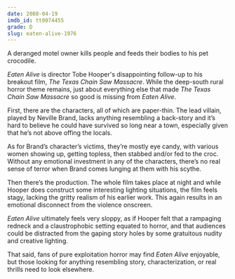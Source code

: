 ```yaml
---
date: 2008-04-19
imdb_id: tt0074455
grade: D
slug: eaten-alive-1976
---
```


A deranged motel owner kills people and feeds their bodies to his pet crocodile.

_Eaten Alive_ is director Tobe Hooper's disappointing follow-up to his breakout film, <span data-imdb-id="tt0072271">_The Texas Chain Saw Massacre_</span>. While the deep-south rural horror theme remains, just about everything else that made _The Texas Chain Saw Massacre_ so good is missing from _Eaten Alive_.

First, there are the characters, all of which are paper-thin. The lead villain, played by Neville Brand, lacks anything resembling a back-story and it’s hard to believe he could have survived so long near a town, especially given that he’s not above offing the locals.

As for Brand’s character’s victims, they’re mostly eye candy, with various women showing up, getting topless, then stabbed and/or fed to the croc. Without any emotional investment in any of the characters, there’s no real sense of terror when Brand comes lunging at them with his scythe.

Then there’s the production. The whole film takes place at night and while Hooper does construct some interesting lighting situations, the film feels stagy, lacking the gritty realism of his earlier work. This again results in an emotional disconnect from the violence onscreen.

_Eaten Alive_ ultimately feels very sloppy, as if Hooper felt that a rampaging redneck and a claustrophobic setting equated to horror, and that audiences could be distracted from the gaping story holes by some gratuitous nudity and creative lighting.

That said, fans of pure exploitation horror may find _Eaten Alive_ enjoyable, but those looking for anything resembling story, characterization, or real thrills need to look elsewhere.
